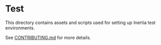 # Test

This directory contains assets and scripts used for setting up Inertia test environments.

See [CONTRIBUTING.md](https://github.com/ubclaunchpad/inertia/blob/master/.github/CONTRIBUTING.md#testing-and-locally-deploying) for more details.
